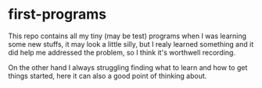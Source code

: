 # first-programs

This repo contains all my tiny (may be test) programs when I was learning some new stuffs, it may look a little silly, but I realy learned something and it did help me addressed the problem, so I think it's worthwell recording.

On the other hand I always struggling finding what to learn and how to get things started, here it can also a good point of thinking about.

